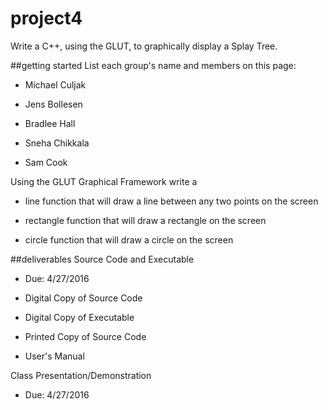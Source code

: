 # project4
Write a C++, using the GLUT, to graphically display a Splay Tree.

##getting started
List each group's name and members on this page:

   * Michael Culjak
    
   * Jens Bollesen
    
   * Bradlee Hall
    
   * Sneha Chikkala

   * Sam Cook

Using the GLUT Graphical Framework write a
    
   * line function that will draw a line between any two points on the screen

   * rectangle function that will draw a rectangle on the screen

   * circle function that will draw a circle on the screen
    
##deliverables
Source Code and Executable

   * Due: 4/27/2016 

   * Digital Copy of Source Code 

   * Digital Copy of Executable 

   * Printed Copy of Source Code 

   * User's Manual 

Class Presentation/Demonstration

   * Due: 4/27/2016 
